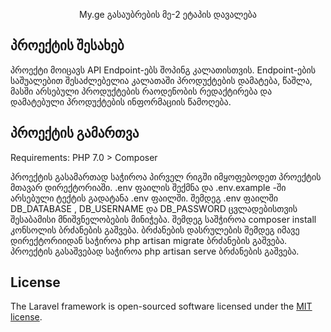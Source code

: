 <p align="center">My.ge გასაუბრების მე-2 ეტაპის დავალება</p>

## პროექტის შესახებ

პროექტი მოიცავს API Endpoint-ებს შოპინგ კალათისთვის. Endpoint-ების საშუალებით
შესაძლებელია კალათაში პროდუქტების დამატება, წაშლა, მასში არსებული პროდუქტების რაოდენობის
რედაქტირება და დამატებული პროდუქტების ინფორმაციის წამოღება. 

## პროექტის გამართვა
Requirements: 
PHP 7.0 >
Composer

პროექტის გასამართად საჭიროა პირველ რიგში იმყოფებოდეთ პროექტის მთავარ დირექტორიაში.
.env ფაილის შექმნა და .env.example -ში არსებული ტექტის გადატანა .env ფაილში.
შემდეგ .env ფაილში DB_DATABASE , DB_USERNAME და DB_PASSWORD ცვლადებისთვის შესაბამისი მნიშვნელობების მინიჭება.
შემდეგ საშჭიროა composer install კონსოლის ბრძანების გაშვება. ბრძანების დასრულების შემდეგ
იმავე დირექტორიიდან საჭიროა php artisan migrate ბრძანების გაშვება.
პროექტის გასაშვებად საჭიროა php artisan serve ბრძანების გაშვება.

## License

The Laravel framework is open-sourced software licensed under the [MIT license](https://opensource.org/licenses/MIT).
